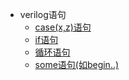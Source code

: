 * verilog语句
   * [case(x,z)语句](case(x,z)语句.md)
   * [if语句](if语句.md)
   * [循环语句](循环语句.md)
   * [some语句(如begin..)](some语句(如begin..).md)
